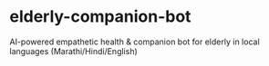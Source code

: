# elderly-companion-bot
AI-powered empathetic health &amp; companion bot for elderly in local languages (Marathi/Hindi/English)
